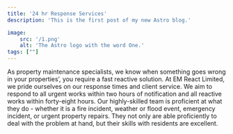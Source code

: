 ```yaml
---
title: '24 hr Response Services'
description: 'This is the first post of my new Astro blog.'

image:
    src: '/1.png' 
    alt: 'The Astro logo with the word One.'
tags: [""]
---
```

As property maintenance specialists, we know when something goes wrong in your properties’, you require a fast reactive solution. At EM React Limited, we pride ourselves on our response times and client service. We aim to respond to all urgent works within two hours of notification and all reactive works within forty-eight hours. Our highly-skilled team is proficient at what they do - whether it is a fire incident, weather or flood event, emergency incident, or urgent property repairs. They not only are able proficiently to deal with the problem at hand, but their skills with residents are excellent.

